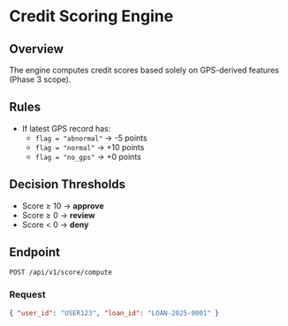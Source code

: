 # Credit Scoring Engine

## Overview
The engine computes credit scores based solely on GPS-derived features (Phase 3 scope).

## Rules
- If latest GPS record has:
  - `flag = "abnormal"` → -5 points
  - `flag = "normal"` → +10 points
  - `flag = "no_gps"` → +0 points

## Decision Thresholds
- Score ≥ 10 → **approve**
- Score ≥ 0 → **review**
- Score < 0 → **deny**

## Endpoint
`POST /api/v1/score/compute`

### Request
```json
{ "user_id": "USER123", "loan_id": "LOAN-2025-0001" }